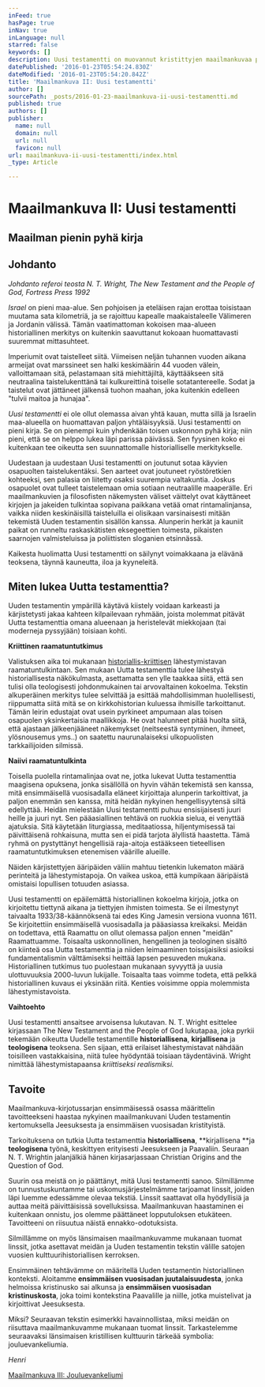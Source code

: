 ```yaml
---
inFeed: true
hasPage: true
inNav: true
inLanguage: null
starred: false
keywords: []
description: Uusi testamentti on muovannut kristittyjen maailmankuvaa perustavanlaatuisella tavalla. Miten sitä tulisi lukea?
datePublished: '2016-01-23T05:54:24.830Z'
dateModified: '2016-01-23T05:54:20.842Z'
title: 'Maailmankuva II: Uusi testamentti'
author: []
sourcePath: _posts/2016-01-23-maailmankuva-ii-uusi-testamentti.md
published: true
authors: []
publisher:
  name: null
  domain: null
  url: null
  favicon: null
url: maailmankuva-ii-uusi-testamentti/index.html
_type: Article

---
```

# Maailmankuva II: Uusi testamentti

## Maailman pienin pyhä kirja

## Johdanto

_Johdanto referoi teosta N. T. Wright, The New Testament and the People of God, Fortress Press 1992_

_Israel_ on pieni maa-alue. Sen pohjoisen ja eteläisen rajan erottaa toisistaan muutama sata kilometriä, ja se rajoittuu kapealle maakaistaleelle Välimeren ja Jordanin välissä. Tämän vaatimattoman kokoisen maa-alueen historiallinen merkitys on kuitenkin saavuttanut kokoaan huomattavasti suuremmat mittasuhteet.

Imperiumit ovat taistelleet siitä. Viimeisen neljän tuhannen vuoden aikana armeijat ovat marssineet sen halki keskimäärin 44 vuoden välein, valloittamaan sitä, pelastamaan sitä miehittäjiltä, käyttääkseen sitä neutraalina taistelukenttänä tai kulkureittinä toiselle sotatantereelle. Sodat ja taistelut ovat jättäneet jälkensä tuohon maahan, joka kuitenkin edelleen "tulvii maitoa ja hunajaa".

_Uusi testamentti_ ei ole ollut olemassa aivan yhtä kauan, mutta sillä ja Israelin maa-alueella on huomattavan paljon yhtäläisyyksiä. Uusi testamentti on pieni kirja. Se on pienempi kuin yhdenkään toisen uskonnon pyhä kirja; niin pieni, että se on helppo lukea läpi parissa päivässä. Sen fyysinen koko ei kuitenkaan tee oikeutta sen suunnattomalle historialliselle merkitykselle.

Uudestaan ja uudestaan Uusi testamentti on joutunut sotaa käyvien osapuolten taistelukentäksi. Sen aarteet ovat joutuneet ryöstöretkien kohteeksi, sen palasia on liitetty osaksi suurempia valtakuntia. Joskus osapuolet ovat tulleet taistelemaan omia sotiaan neutraalille maaperälle. Eri maailmankuvien ja filosofisten näkemysten väliset väittelyt ovat käyttäneet kirjojen ja jakeiden tulkintaa sopivana paikkana vetää omat rintamalinjansa, vaikka niiden keskinäisillä taisteluilla ei olisikaan varsinaisesti mitään tekemistä Uuden testamentin sisällön kanssa. Alunperin herkät ja kauniit paikat on runneltu raskaskätisten eksegeettien toimesta, pikaisten saarnojen valmisteluissa ja poliittisten sloganien etsinnässä.

Kaikesta huolimatta Uusi testamentti on säilynyt voimakkaana ja elävänä teoksena, täynnä kauneutta, iloa ja kyyneleitä.

## Miten lukea Uutta testamenttia?

Uuden testamentin ympärillä käytävä kiistely voidaan karkeasti ja kärjistetysti jakaa kahteen kilpailevaan ryhmään, joista molemmat pitävät Uutta testamenttia omana alueenaan ja heristelevät miekkojaan (tai moderneja pyssyjään) toisiaan kohti.

**Kriittinen raamatuntutkimus**

Valistuksen aika toi mukanaan [historiallis-kriittisen][0] lähestymistavan raamatuntulkintaan. Sen mukaan Uutta testamenttia tulee lähestyä historiallisesta näkökulmasta, asettamatta sen ylle taakkaa siitä, että sen tulisi olla teologisesti johdonmukainen tai arvovaltainen kokoelma. Tekstin alkuperäinen merkitys tulee selvittää ja esittää mahdollisimman huolellisesti, riippumatta siitä mitä se on kirkkohistorian kuluessa ihmisille tarkoittanut. Tämän leirin edustajat ovat usein pyrkineet ampumaan alas toisen osapuolen yksinkertaisia maallikkoja. He ovat halunneet pitää huolta siitä, että ajastaan jälkeenjääneet näkemykset (neitseestä syntyminen, ihmeet, ylösnousemus yms..) on saatettu naurunalaiseksi ulkopuolisten tarkkailijoiden silmissä.

**Naiivi raamatuntulkinta**

Toisella puolella rintamalinjaa ovat ne, jotka lukevat Uutta testamenttia maagisena opuksena, jonka sisällöllä on hyvin vähän tekemistä sen kanssa, mitä ensimmäisellä vuosisadalla eläneet kirjoittaja alunperin tarkoittivat, ja paljon enemmän sen kanssa, mitä heidän nykyinen hengellisyytensä siltä edellyttää. Heidän mielestään Uusi testamentti puhuu ensisijaisesti juuri heille ja juuri nyt. Sen pääasiallinen tehtävä on ruokkia sielua, ei venyttää ajatuksia. Sitä käytetään liturgiassa, meditaatiossa, hiljentymisessä tai päivittäisenä rohkaisuna, mutta sen ei pidä tarjota älyllistä haastetta. Tämä ryhmä on pystyttänyt hengellisiä raja-aitoja estääkseen tieteellisen raamatuntutkimuksen etenemisen väärille alueille.

Näiden kärjistettyjen ääripäiden väliin mahtuu tietenkin lukematon määrä perinteitä ja lähestymistapoja. On vaikea uskoa, että kumpikaan ääripäistä omistaisi lopullisen totuuden asiassa.

Uusi testamentti on epäilemättä historiallinen kokoelma kirjoja, jotka on kirjoitettu tiettynä aikana ja tiettyjen ihmisten toimesta. Se ei ilmestynyt taivaalta 1933/38-käännöksenä tai edes King Jamesin versiona vuonna 1611\. Se kirjoitettiin ensimmäisellä vuosisadalla ja pääasiassa kreikaksi. Meidän on todettava, että Raamattu on ollut olemassa paljon ennen "meidän" Raamattuamme. Toisaalta uskonnollinen, hengellinen ja teologinen sisältö on kiinteä osa Uutta testamenttia ja niiden leimaaminen toissijaisiksi asioiksi fundamentalismin välttämiseksi heittää lapsen pesuveden mukana. Historiallinen tutkimus tuo puolestaan mukanaan syvyyttä ja uusia ulottuvuuksia 2000-luvun lukijalle. Toisaalta taas voimme todeta, että pelkkä historiallinen kuvaus ei yksinään riitä. Kenties voisimme oppia molemmista lähestymistavoista.

**Vaihtoehto**

Uusi testamentti ansaitsee arvoisensa lukutavan. N. T. Wright esittelee kirjassaan The New Testament and the People of God lukutapaa, joka pyrkii tekemään oikeutta Uudelle testamentille **historiallisena**, **kirjallisena** ja **teologisena** teoksena. Sen sijaan, että erilaiset lähestymistavat nähdään toisilleen vastakkaisina, niitä tulee hyödyntää toisiaan täydentävinä. Wright nimittää lähestymistapaansa _kriittiseksi realismiksi._

## Tavoite

Maailmankuva-kirjotussarjan ensimmäisessä osassa määrittelin tavoitteekseni haastaa nykyinen maailmankuvani Uuden testamentin kertomuksella Jeesuksesta ja ensimmäisen vuosisadan kristityistä. 

Tarkoituksena on tutkia Uutta testamenttia **historiallisena**, **kirjallisena **ja **teologisena** työnä, keskittyen erityisesti Jeesukseen ja Paavaliin. Seuraan N. T. Wrightin jalanjälkiä hänen kirjasarjassaan Christian Origins and the Question of God. 

Suurin osa meistä on jo päättänyt, mitä Uusi testamentti sanoo. Silmillämme on tunnustuskuntamme tai uskomusjärjestelmämme tarjoamat linssit, joiden läpi luemme edessämme olevaa tekstiä. Linssit saattavat olla hyödyllisiä ja auttaa meitä päivittäisissä sovelluksissa. Maailmankuvan haastaminen ei kuitenkaan onnistu, jos olemme päättäneet lopputuloksen etukäteen. Tavoitteeni on riisuutua näistä ennakko-odotuksista.

Silmillämme on myös länsimaisen maailmankuvamme mukanaan tuomat linssit, jotka asettavat meidän ja Uuden testamentin tekstin välille satojen vuosien kulttuurihistoriallisen kerroksen. 

Ensimmäinen tehtävämme on määritellä Uuden testamentin historiallinen konteksti. Aloitamme **ensimmäisen vuosisadan juutalaisuudesta**, jonka helmoissa kristinusko sai alkunsa ja **ensimmäisen vuosisadan kristinuskosta**, joka toimi kontekstina Paavalille ja niille, jotka muistelivat ja kirjoittivat Jeesuksesta.

Miksi? Seuraavan tekstin esimerkki havainnollistaa, miksi meidän on riisuttava maailmankuvamme mukanaan tuomat linssit. Tarkastelemme seuraavaksi länsimaisen kristillisen kulttuurin tärkeää symbolia: jouluevankeliumia.

_Henri_

[Maailmankuva III: Jouluevankeliumi][1]

[0]: http://www.helsinki.fi/teol/pro/emo/tarkastelutapoja/metodit1.html
[1]: https://thegrid.ai/hermuset/maailmankuva-iii-jouluevankeliumi/